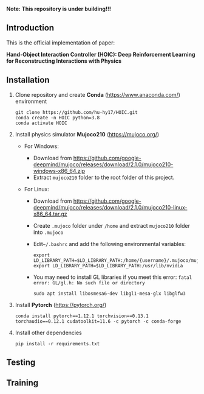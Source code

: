 **Note: This repository is under building!!!**

## Introduction

This is the official implementation of paper:

**Hand-Object Interaction Controller (HOIC): Deep Reinforcement Learning for Reconstructing Interactions with Physics**



## Installation

1. Clone repository and create **Conda** (https://www.anaconda.com/) environment

   ```shell
   git clone https://github.com/hu-hy17/HOIC.git
   conda create -n HOIC python=3.8
   conda activate HOIC
   ```

2. Install physics simulator **Mujoco210** (https://mujoco.org/)

   - For Windows:

     - Download from https://github.com/google-deepmind/mujoco/releases/download/2.1.0/mujoco210-windows-x86_64.zip
     - Extract `mujoco210` folder to the root folder of this project.

   - For Linux:

     - Download from https://github.com/google-deepmind/mujoco/releases/download/2.1.0/mujoco210-linux-x86_64.tar.gz

     - Create `.mujoco` folder under `/home` and extract `mujoco210` folder into `.mujoco` 

     - Edit`~/.bashrc` and add the following environmental variables:

       ```Shell
       export LD_LIBRARY_PATH=$LD_LIBRARY_PATH:/home/{username}/.mujoco/mujoco210/bin
       export LD_LIBRARY_PATH=$LD_LIBRARY_PATH:/usr/lib/nvidia
       ```

     - You may need to install GL libraries if you meet this error: `fatal error: GL/gl.h: No such file or directory`

       ```Shell
       sudo apt install libosmesa6-dev libgl1-mesa-glx libglfw3
       ```

3. Install **Pytorch** (https://pytorch.org/)

   ```Shell
   conda install pytorch==1.12.1 torchvision==0.13.1 torchaudio==0.12.1 cudatoolkit=11.6 -c pytorch -c conda-forge
   ```

4. Install other dependencies

   ```Shell
   pip install -r requirements.txt
   ```



## Testing



## Training